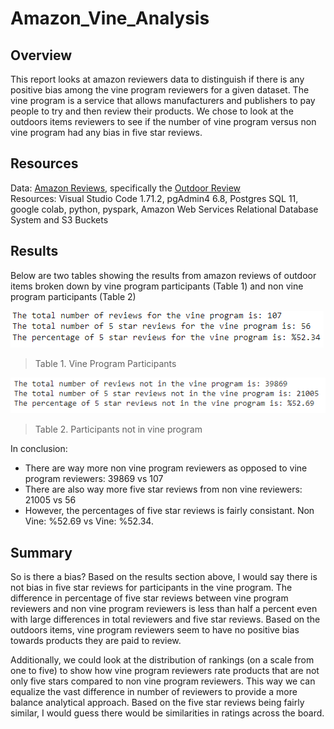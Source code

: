 # Amazon_Vine_Analysis
## Overview
This report looks at amazon reviewers data to distinguish if there is any positive bias among the vine program reviewers for a given dataset. The vine program is a service that allows manufacturers and publishers to pay people to try and then review their products. We chose to look at the outdoors items reviewers to see if the number of vine program versus non vine program had any bias in five star reviews.

## Resources
Data: [Amazon Reviews](https://s3.amazonaws.com/amazon-reviews-pds/tsv/index.txt), specifically the [Outdoor Review](https://s3.amazonaws.com/amazon-reviews-pds/tsv/amazon_reviews_us_Outdoors_v1_00.tsv.gz)  
Resources: Visual Studio Code 1.71.2, pgAdmin4 6.8, Postgres SQL 11, google colab, python, pyspark, Amazon Web Services Relational Database System and S3 Buckets

## Results
Below are two tables showing the results from amazon reviews of outdoor items broken down by vine program participants (Table 1) and non vine program participants (Table 2)

![](Images/paid.PNG)
> Table 1. Vine Program Participants

![](Images/unpaid.PNG)
> Table 2. Participants not in vine program

In conclusion:
- There are way more non vine program reviewers as opposed to vine program reviewers: 39869 vs 107
- There are also way more five star reviews from non vine reviewers: 21005 vs 56
- However, the percentages of five star reviews is fairly consistant. Non Vine: %52.69 vs Vine: %52.34.

## Summary
So is there a bias? Based on the results section above, I would say there is not bias in five star reviews for participants in the vine program. The difference in percentage of five star reviews between vine program reviewers and non vine program reviewers is less than half a percent even with large differences in total reviewers and five star reviews. Based on the outdoors items, vine program reviewers seem to have no positive bias towards products they are paid to review. 

Additionally, we could look at the distribution of rankings (on a scale from one to five) to show how vine program reviewers rate products that are not only five stars compared to non vine program reviewers. This way we can equalize the vast difference in number of reviewers to provide a more balance analytical approach. Based on the five star reviews being fairly similar, I would guess there would be similarities in ratings across the board.

